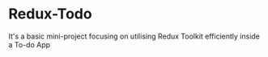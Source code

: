 # Redux-Todo
It's a basic mini-project focusing on utilising Redux Toolkit efficiently inside a To-do App
